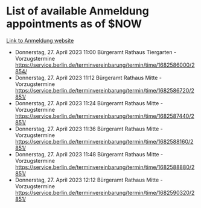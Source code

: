 # List of available Anmeldung appointments as of $NOW
[Link to Anmeldung website](https://service.berlin.de/terminvereinbarung/termin/tag.php?termin=1&anliegen[]=120686&dienstleisterlist=122210,122217,327316,122219,327312,122227,327314,122231,327346,122243,327348,122254,122252,329742,122260,329745,122262,329748,122271,327278,122273,327274,122277,327276,330436,122280,327294,122282,327290,122284,327292,122291,327270,122285,327266,122286,327264,122296,327268,150230,329760,122297,327286,122294,327284,122312,329763,122314,329775,122304,327330,122311,327334,122309,327332,317869,122281,327352,122279,329772,122283,122276,327324,122274,327326,122267,329766,122246,327318,122251,327320,122257,327322,122208,327298,122226,327300&herkunft=http%3A%2F%2Fservice.berlin.de%2Fdienstleistung%2F120686%2F)
- Donnerstag, 27. April 2023 11:00 Bürgeramt Rathaus Tiergarten - Vorzugstermine https://service.berlin.de/terminvereinbarung/termin/time/1682586000/2854/
- Donnerstag, 27. April 2023 11:12 Bürgeramt Rathaus Mitte - Vorzugstermine https://service.berlin.de/terminvereinbarung/termin/time/1682586720/2851/
- Donnerstag, 27. April 2023 11:24 Bürgeramt Rathaus Mitte - Vorzugstermine https://service.berlin.de/terminvereinbarung/termin/time/1682587440/2851/
- Donnerstag, 27. April 2023 11:36 Bürgeramt Rathaus Mitte - Vorzugstermine https://service.berlin.de/terminvereinbarung/termin/time/1682588160/2851/
- Donnerstag, 27. April 2023 11:48 Bürgeramt Rathaus Mitte - Vorzugstermine https://service.berlin.de/terminvereinbarung/termin/time/1682588880/2851/
- Donnerstag, 27. April 2023 12:12 Bürgeramt Rathaus Mitte - Vorzugstermine https://service.berlin.de/terminvereinbarung/termin/time/1682590320/2851/
